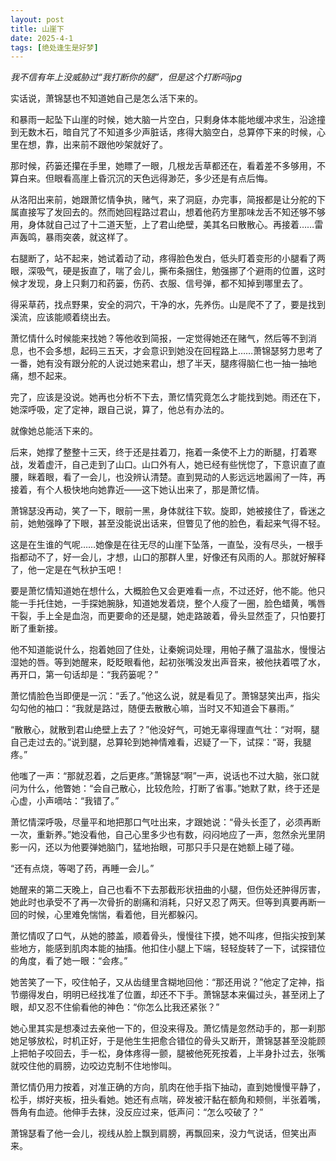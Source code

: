```yaml
---
layout: post
title: 山崖下
date: 2025-4-1
tags: [绝处逢生是好梦]
---
```


*我不信有年上没威胁过“我打断你的腿”，但是这个打断吗jpg*

实话说，萧锦瑟也不知道她自己是怎么活下来的。

和暴雨一起坠下山崖的时候，她大脑一片空白，只剩身体本能地缓冲求生，沿途撞到无数木石，暗自咒了不知道多少声脏话，疼得大脑空白，总算停下来的时候，心里在想，靠，出来前不跟他吵架就好了。

那时候，药篓还攥在手里，她瞟了一眼，几根龙舌草都还在，看着差不多够用，不算白来。但眼看高崖上昏沉沉的天色远得渺茫，多少还是有点后悔。

从洛阳出来前，她跟萧忆情争执，赌气，来了洞庭，办完事，简报都是让分舵的下属直接写了发回去的。然而她回程路过君山，想着他药方里那味龙舌不知还够不够用，身体就自己过了十二道天堑，上了君山绝壁，美其名曰散散心。再接着……雷声轰鸣，暴雨突袭，就这样了。

右腿断了，站不起来，她试着动了动，疼得脸色发白，低头盯着变形的小腿看了两眼，深吸气，硬是扳直了，喘了会儿，撕布条捆住，勉强挪了个避雨的位置，这时候才发现，身上只剩刀和药篓，伤药、衣服、信号弹，都不知掉到哪里去了。

得采草药，找点野果，安全的洞穴，干净的水，先养伤。山是爬不了了，要是找到溪流，应该能顺着绕出去。

萧忆情什么时候能来找她？等他收到简报，一定觉得她还在赌气，然后等不到消息，也不会多想，起码三五天，才会意识到她没在回程路上……萧锦瑟努力思考了一番，她有没有跟分舵的人说过她来君山，想了半天，腿疼得脑仁也一抽一抽地痛，想不起来。

完了，应该是没说。她再也分析不下去，萧忆情究竟怎么才能找到她。雨还在下，她深呼吸，定了定神，跟自己说，算了，他总有办法的。

就像她总能活下来的。

后来，她撑了整整十三天，终于还是拄着刀，拖着一条使不上力的断腿，打着寒战，发着虚汗，自己走到了山口。山口外有人，她已经有些恍惚了，下意识直了直腰，眯着眼，看了一会儿，也没辨认清楚。直到晃动的人影远远地嚣闹了一阵，再接着，有个人极快地向她靠近——这下她认出来了，那是萧忆情。

萧锦瑟没再动，笑了一下，眼前一黑，身体就往下软。旋即，她被接住了，昏迷之前，她勉强睁了下眼，甚至没能说出话来，但瞥见了他的脸色，看起来气得不轻。

这是在生谁的气呢……她像是在往无尽的山崖下坠落，一直坠，没有尽头，一根手指都动不了，好一会儿，才想，山口的那群人里，好像还有风雨的人。那就好解释了，他一定是在气秋护玉吧！

要是萧忆情知道她在想什么，大概脸色又会更难看一点，不过还好，他不能。他只能一手托住她，一手探她腕脉，知道她发着烧，整个人瘦了一圈，脸色蜡黄，嘴唇干裂，手上全是血泡，而更要命的还是腿，她走路跛着，骨头显然歪了，只怕要打断了重新接。

他不知道能说什么，抱着她回了住处，让秦婉词处理，用帕子蘸了温盐水，慢慢沾湿她的唇。等到她醒来，眨眨眼看他，起初张嘴没发出声音来，被他扶着喂了水，再开口，第一句话却是：“我药篓呢？”

萧忆情脸色当即便是一沉：“丢了。”他这么说，就是看见了。萧锦瑟笑出声，指尖勾勾他的袖口：“我就是路过，随便去散散心嘛，当时又不知道会下暴雨。”

“散散心，就散到君山绝壁上去了？”他没好气，可她无辜得理直气壮：“对啊，腿自己走过去的。”说到腿，总算轮到她神情难看，迟疑了一下，试探：“哥，我腿疼。”

他嗤了一声：“那就忍着，之后更疼。”萧锦瑟“啊”一声，说话也不过大脑，张口就问为什么，他瞥她：“会自己散心，比较危险，打断了省事。”她默了默，终于还是心虚，小声嘀咕：“我错了。”

萧忆情深呼吸，尽量平和地把那口气吐出来，才跟她说：“骨头长歪了，必须再断一次，重新养。”她没看他，自己心里多少也有数，闷闷地应了一声，忽然余光里阴影一闪，还以为他要弹她脑门，猛地抬眼，可那只手只是在她额上碰了碰。

“还有点烧，等喝了药，再睡一会儿。”

她醒来的第二天晚上，自己也看不下去那截形状扭曲的小腿，但伤处还肿得厉害，她此时也承受不了再一次骨折的剧痛和消耗，只好又忍了两天。但等到真要再断一回的时候，心里难免惴惴，看着他，目光都躲闪。

萧忆情叹了口气，从她的膝盖，顺着骨头，慢慢往下摸，她不叫疼，但指尖按到某些地方，能感到肌肉本能的抽搐。他扣住小腿上下端，轻轻旋转了一下，试探错位的角度，看了她一眼：“会疼。”

她苦笑了一下，咬住帕子，又从齿缝里含糊地回他：“那还用说？”他定了定神，指节绷得发白，明明已经找准了位置，却还不下手。萧锦瑟本来偏过头，甚至闭上了眼，却又忍不住偷看他的神色：“你怎么比我还紧张？”

她心里其实是想凑过去亲他一下的，但没来得及。萧忆情是忽然动手的，那一刹那她足够放松，时机正好，于是他生生把愈合错位的骨头又断开，萧锦瑟甚至没能顾上把帕子咬回去，手一松，身体疼得一颤，腿被他死死按着，上半身扑过去，张嘴就咬住他的肩膀，边咬边克制不住地惨叫。

萧忆情仍用力按着，对准正确的方向，肌肉在他手指下抽动，直到她慢慢平静了，松手，绑好夹板，扭头看她。她还有点喘，碎发被汗黏在额角和颊侧，半张着嘴，唇角有血迹。他伸手去抹，没反应过来，低声问：“怎么咬破了？”

萧锦瑟看了他一会儿，视线从脸上飘到肩膀，再飘回来，没力气说话，但笑出声来。

